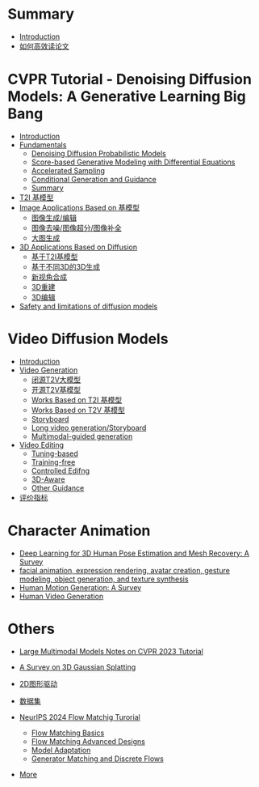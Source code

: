 # Summary

- [Introduction](README.md)
- [如何高效读论文](./ReadPapers.md)

# CVPR Tutorial - Denoising Diffusion Models: A Generative Learning Big Bang
- [Introduction](diffusion-tutorial-part/Introduction.md)
- [Fundamentals]()
  - [Denoising Diffusion Probabilistic Models](diffusion-tutorial-part/Fundamentals/DenoisingDiffusionProbabilisticModels.md)
  - [Score-based Generative Modeling with Differential Equations](diffusion-tutorial-part/Fundamentals/Score-basedGenerativeModelingwithDifferentialEquations.md)
  - [Accelerated Sampling](diffusion-tutorial-part/Fundamentals/AcceleratedSampling.md)
  - [Conditional Generation and Guidance](diffusion-tutorial-part/Fundamentals/ConditionalGenerationandGuidance.md)
  - [Summary](./diffusion-tutorial-part/Fundamentals/Summary.md)
- [T2I 基模型](./diffusion-tutorial-part/Architecture.md)
- [Image Applications Based on 基模型]()
  - [图像生成/编辑](diffusion-tutorial-part/ApplicationOnImage/ImageEditing.md)
  - [图像去噪/图像超分/图像补全](diffusion-tutorial-part/ApplicationOnImage/InverseProblems.md)
  - [大图生成](diffusion-tutorial-part/ApplicationOnImage/LargeContents.md)
- [3D Applications Based on Diffusion]()
  - [基于T2I基模型](diffusion-tutorial-part/ApplicationsOn3D/2Ddiffusionmodelsfor3Dgeneration.md)
  - [基于不同3D的3D生成](diffusion-tutorial-part/ApplicationsOn3D/3D.md)
  - [新视角合成](diffusion-tutorial-part/ApplicationsOn3D/Diffusionmodelsforviewsynthesis.md)
  - [3D重建](diffusion-tutorial-part/ApplicationsOn3D/3Dreconstruction.md)
  - [3D编辑](diffusion-tutorial-part/ApplicationsOn3D/Inverseproblems.md)
- [Safety and limitations of diffusion models](diffusion-tutorial-part/ApplicationsOn3D/Safetyandlimitationsofdiffusionmodels.md)

# Video Diffusion Models
- [Introduction](VideoDiffusionModels/Introduction.md)
- [Video Generation](VideoDiffusionModels/VideoGeneration/VideoGeneration.md)
  - [闭源T2V大模型](VideoDiffusionModels/VideoGeneration/Pioneeringearlyworks.md)
  - [开源T2V基模型](VideoDiffusionModels/VideoGeneration/Open-sourcebasemodels.md)
  - [Works Based on T2I 基模型](./VideoDiffusionModels/VideoGeneration/WorksBasedOnT2I.md)
  - [Works Based on T2V 基模型](./VideoDiffusionModels/VideoGeneration/WorksBasedOnT2V.md)
  - [Storyboard](VideoDiffusionModels/VideoGeneration/Storyboard.md)
  - [Long video generation/Storyboard](VideoDiffusionModels/VideoGeneration/Longvideogeneration.md)
  - [Multimodal-guided generation](VideoDiffusionModels/VideoGeneration/Multimodal-guidedgeneration.md)
- [Video Editing](VideoDiffusionModels/VideoEditing.md)
  - [Tuning-based](VideoDiffusionModels/VideoEditing/Tuning-based.md)
  - [Training-free](VideoDiffusionModels/VideoEditing/Training-free.md)
  - [Controlled Edifng](VideoDiffusionModels/VideoEditing/ControlledEdifng.md)
  - [3D-Aware](VideoDiffusionModels/VideoEditing/3D-Aware.md)
  - [Other Guidance](VideoDiffusionModels/VideoEditing/OtherGuidance.md)
- [评价指标](./VideoDiffusionModels/EvaluationMetrics.md)


# Character Animation
- [Deep Learning for 3D Human Pose Estimation and Mesh Recovery: A Survey](HPE_HMR_Summary.md)
- [facial animation, expression
rendering, avatar creation, gesture modeling, object
generation, and texture synthesis]()
- [Human Motion Generation: A Survey](HumanMotionGenerationSummary.md)
- [Human Video Generation](HumanVideoGeneration.md)

# Others
- [Large Multimodal Models Notes on CVPR 2023 Tutorial](LargeMultimodalModelsNotesonCVPR2023Tutorial.md)
- [A Survey on 3D Gaussian Splatting](3D_Gaussian_Splatting.md)

- [2D图形驱动](ClipAnimation.md)
- [数据集](数据集.md)
- [NeurIPS 2024 Flow Matchig Turorial](NeurIPS2024FlowMatchigTurorial/Agenda.md)
   - [Flow Matching Basics](NeurIPS2024FlowMatchigTurorial/FlowMatchingBasics.md)
   - [Flow Matching Advanced Designs](NeurIPS2024FlowMatchigTurorial/FlowMatchingAdvancedDesigns.md)
   - [Model Adaptation](NeurIPS2024FlowMatchigTurorial/ModelAdaptation.md)
   - [Generator Matching and Discrete Flows](NeurIPS2024FlowMatchigTurorial/GeneratorMatchingandDiscreteFlows.md)
- [More](More.md)



  





